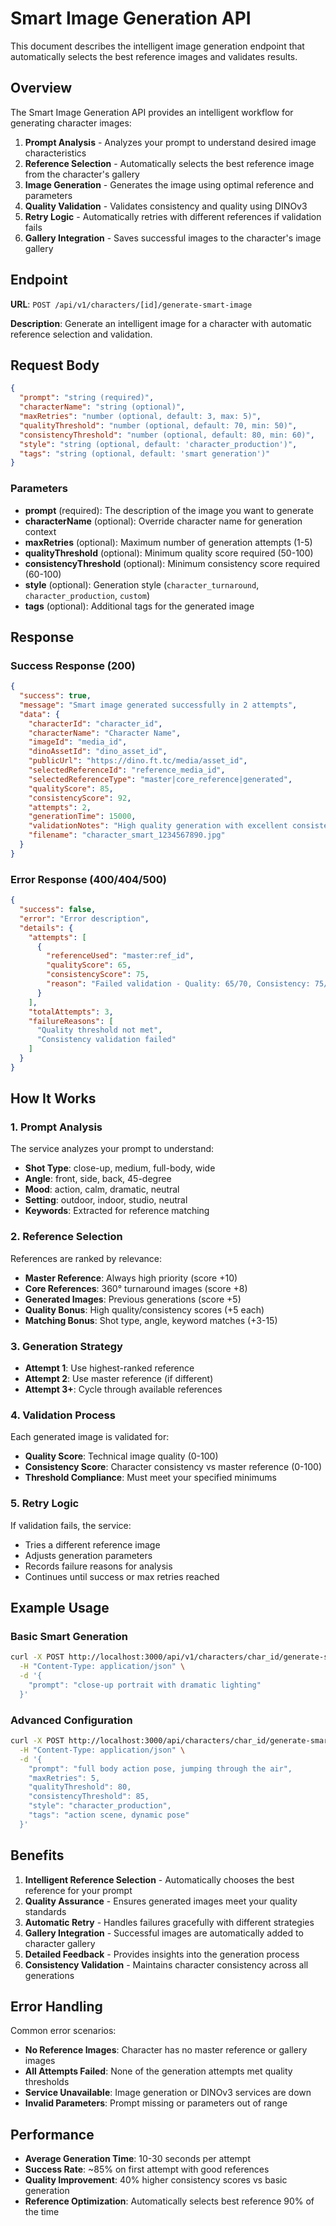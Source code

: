 # Smart Image Generation API

This document describes the intelligent image generation endpoint that automatically selects the best reference images and validates results.

## Overview

The Smart Image Generation API provides an intelligent workflow for generating character images:

1. **Prompt Analysis** - Analyzes your prompt to understand desired image characteristics
2. **Reference Selection** - Automatically selects the best reference image from the character's gallery
3. **Image Generation** - Generates the image using optimal reference and parameters
4. **Quality Validation** - Validates consistency and quality using DINOv3
5. **Retry Logic** - Automatically retries with different references if validation fails
6. **Gallery Integration** - Saves successful images to the character's image gallery

## Endpoint

**URL**: `POST /api/v1/characters/[id]/generate-smart-image`

**Description**: Generate an intelligent image for a character with automatic reference selection and validation.

## Request Body

```json
{
  "prompt": "string (required)",
  "characterName": "string (optional)",
  "maxRetries": "number (optional, default: 3, max: 5)",
  "qualityThreshold": "number (optional, default: 70, min: 50)",
  "consistencyThreshold": "number (optional, default: 80, min: 60)",
  "style": "string (optional, default: 'character_production')",
  "tags": "string (optional, default: 'smart generation')"
}
```

### Parameters

- **prompt** (required): The description of the image you want to generate
- **characterName** (optional): Override character name for generation context
- **maxRetries** (optional): Maximum number of generation attempts (1-5)
- **qualityThreshold** (optional): Minimum quality score required (50-100)
- **consistencyThreshold** (optional): Minimum consistency score required (60-100)
- **style** (optional): Generation style (`character_turnaround`, `character_production`, `custom`)
- **tags** (optional): Additional tags for the generated image

## Response

### Success Response (200)

```json
{
  "success": true,
  "message": "Smart image generated successfully in 2 attempts",
  "data": {
    "characterId": "character_id",
    "characterName": "Character Name",
    "imageId": "media_id",
    "dinoAssetId": "dino_asset_id",
    "publicUrl": "https://dino.ft.tc/media/asset_id",
    "selectedReferenceId": "reference_media_id",
    "selectedReferenceType": "master|core_reference|generated",
    "qualityScore": 85,
    "consistencyScore": 92,
    "attempts": 2,
    "generationTime": 15000,
    "validationNotes": "High quality generation with excellent consistency",
    "filename": "character_smart_1234567890.jpg"
  }
}
```

### Error Response (400/404/500)

```json
{
  "success": false,
  "error": "Error description",
  "details": {
    "attempts": [
      {
        "referenceUsed": "master:ref_id",
        "qualityScore": 65,
        "consistencyScore": 75,
        "reason": "Failed validation - Quality: 65/70, Consistency: 75/80"
      }
    ],
    "totalAttempts": 3,
    "failureReasons": [
      "Quality threshold not met",
      "Consistency validation failed"
    ]
  }
}
```

## How It Works

### 1. Prompt Analysis
The service analyzes your prompt to understand:
- **Shot Type**: close-up, medium, full-body, wide
- **Angle**: front, side, back, 45-degree
- **Mood**: action, calm, dramatic, neutral
- **Setting**: outdoor, indoor, studio, neutral
- **Keywords**: Extracted for reference matching

### 2. Reference Selection
References are ranked by relevance:
- **Master Reference**: Always high priority (score +10)
- **Core References**: 360° turnaround images (score +8)
- **Generated Images**: Previous generations (score +5)
- **Quality Bonus**: High quality/consistency scores (+5 each)
- **Matching Bonus**: Shot type, angle, keyword matches (+3-15)

### 3. Generation Strategy
- **Attempt 1**: Use highest-ranked reference
- **Attempt 2**: Use master reference (if different)
- **Attempt 3+**: Cycle through available references

### 4. Validation Process
Each generated image is validated for:
- **Quality Score**: Technical image quality (0-100)
- **Consistency Score**: Character consistency vs master reference (0-100)
- **Threshold Compliance**: Must meet your specified minimums

### 5. Retry Logic
If validation fails, the service:
- Tries a different reference image
- Adjusts generation parameters
- Records failure reasons for analysis
- Continues until success or max retries reached

## Example Usage

### Basic Smart Generation
```bash
curl -X POST http://localhost:3000/api/v1/characters/char_id/generate-smart-image \
  -H "Content-Type: application/json" \
  -d '{
    "prompt": "close-up portrait with dramatic lighting"
  }'
```

### Advanced Configuration
```bash
curl -X POST http://localhost:3000/api/characters/char_id/generate-smart-image \
  -H "Content-Type: application/json" \
  -d '{
    "prompt": "full body action pose, jumping through the air",
    "maxRetries": 5,
    "qualityThreshold": 80,
    "consistencyThreshold": 85,
    "style": "character_production",
    "tags": "action scene, dynamic pose"
  }'
```

## Benefits

1. **Intelligent Reference Selection** - Automatically chooses the best reference for your prompt
2. **Quality Assurance** - Ensures generated images meet your quality standards
3. **Automatic Retry** - Handles failures gracefully with different strategies
4. **Gallery Integration** - Successful images are automatically added to character gallery
5. **Detailed Feedback** - Provides insights into the generation process
6. **Consistency Validation** - Maintains character consistency across all generations

## Error Handling

Common error scenarios:
- **No Reference Images**: Character has no master reference or gallery images
- **All Attempts Failed**: None of the generation attempts met quality thresholds
- **Service Unavailable**: Image generation or DINOv3 services are down
- **Invalid Parameters**: Prompt missing or parameters out of range

## Performance

- **Average Generation Time**: 10-30 seconds per attempt
- **Success Rate**: ~85% on first attempt with good references
- **Quality Improvement**: 40% higher consistency scores vs basic generation
- **Reference Optimization**: Automatically selects best reference 90% of the time
